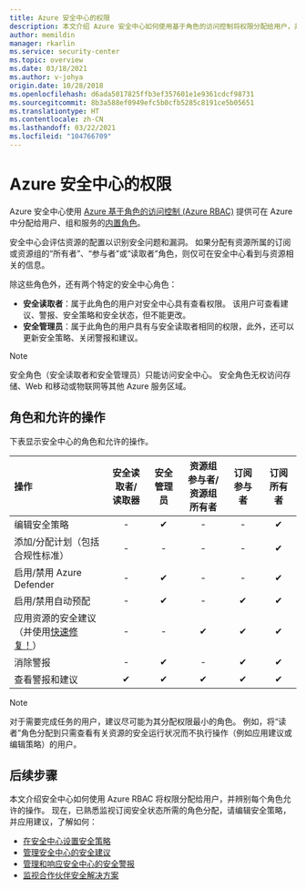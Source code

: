 ```yaml
---
title: Azure 安全中心的权限
description: 本文介绍 Azure 安全中心如何使用基于角色的访问控制将权限分配给用户，并辨别每个角色允许的操作。
author: memildin
manager: rkarlin
ms.service: security-center
ms.topic: overview
ms.date: 03/18/2021
ms.author: v-johya
origin.date: 10/28/2018
ms.openlocfilehash: d6ada5017825ffb3ef357601e1e9361cdcf98731
ms.sourcegitcommit: 8b3a588ef0949efc5b0cfb5285c8191ce5b05651
ms.translationtype: HT
ms.contentlocale: zh-CN
ms.lasthandoff: 03/22/2021
ms.locfileid: "104766709"
---
```

# <a name="permissions-in-azure-security-center"></a>Azure 安全中心的权限

Azure 安全中心使用 [Azure 基于角色的访问控制 (Azure RBAC)](../role-based-access-control/role-assignments-portal.md) 提供可在 Azure 中分配给用户、组和服务的[内置角色](../role-based-access-control/built-in-roles.md)。

安全中心会评估资源的配置以识别安全问题和漏洞。 如果分配有资源所属的订阅或资源组的“所有者”、“参与者”或“读取者”角色，则仅可在安全中心看到与资源相关的信息。

除这些角色外，还有两个特定的安全中心角色：

* **安全读取者**：属于此角色的用户对安全中心具有查看权限。 该用户可查看建议、警报、安全策略和安全状态，但不能更改。
* **安全管理员**：属于此角色的用户具有与安全读取者相同的权限，此外，还可以更新安全策略、关闭警报和建议。

> [!NOTE]
> 安全角色（安全读取者和安全管理员）只能访问安全中心。 安全角色无权访问存储、Web 和移动或物联网等其他 Azure 服务区域。
>

## <a name="roles-and-allowed-actions"></a>角色和允许的操作

下表显示安全中心的角色和允许的操作。

| 操作                                                                                                                                        | 安全读取者/ <br> 读取器 | 安全管理员 | 资源组参与者/ <br> 资源组所有者 | 订阅参与者 | 订阅所有者 |
|:----------------------------------------------------------------------------------------------------------------------------------------------|:-----------------------------:|:--------------:|:------------------------------------------------------:|:------------------------:|:------------------:|
| 编辑安全策略                                                                                                                          | -                             | ✔             | -                                                      | -                        | ✔                 |
| 添加/分配计划（包括合规性标准）                                                                           | -                             | -              | -                                                      | -                        | ✔                 |
| 启用/禁用 Azure Defender                                                                                                               | -                             | ✔             | -                                                      | -                        | ✔                 |
| 启用/禁用自动预配                                                                                                            | -                             | ✔             | -                                                      | ✔                       | ✔                  |
| 应用资源的安全建议</br> （并使用[快速修复！](security-center-remediate-recommendations.md#quick-fix-remediation)） | -                             | -              | ✔                                                     | ✔                        | ✔                 |
| 消除警报                                                                                                                                | -                             | ✔             | -                                                      | ✔                       | ✔                  |
| 查看警报和建议                                                                                                               | ✔                            | ✔              | ✔                                                     | ✔                        | ✔                 |

> [!NOTE]
> 对于需要完成任务的用户，建议尽可能为其分配权限最小的角色。 例如，将“读者”角色分配到只需查看有关资源的安全运行状况而不执行操作（例如应用建议或编辑策略）的用户。
>
>

## <a name="next-steps"></a>后续步骤
本文介绍安全中心如何使用 Azure RBAC 将权限分配给用户，并辨别每个角色允许的操作。 现在，已熟悉监视订阅安全状态所需的角色分配，请编辑安全策略，并应用建议，了解如何：

- [在安全中心设置安全策略](tutorial-security-policy.md)
- [管理安全中心的安全建议](security-center-recommendations.md)
- [管理和响应安全中心的安全警报](security-center-managing-and-responding-alerts.md)
- [监视合作伙伴安全解决方案](./security-center-partner-integration.md)

